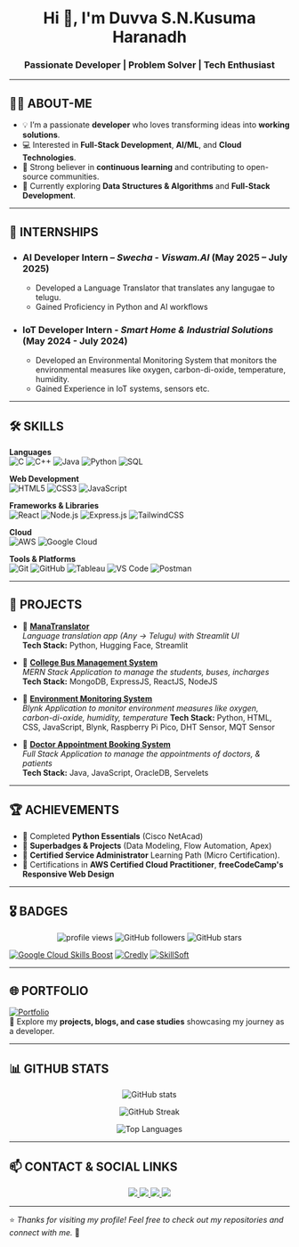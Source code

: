 <h1 align="center">Hi 👋, I'm Duvva S.N.Kusuma Haranadh</h1>
<h3 align="center">Passionate Developer | Problem Solver | Tech Enthusiast</h3>

---

## 👨‍💻 ABOUT-ME
- 💡 I’m a passionate **developer** who loves transforming ideas into **working solutions**.
- 💻 Interested in **Full-Stack Development**, **AI/ML**, and **Cloud Technologies**.
- 🎯 Strong believer in **continuous learning** and contributing to open-source communities.
- 🌱 Currently exploring **Data Structures & Algorithms** and **Full-Stack Development**.

---

## 💼 INTERNSHIPS

- ### **AI Developer Intern** – _Swecha - Viswam.AI_ (May 2025 – July 2025)

  - Developed a Language Translator that translates any langugae to telugu.
  - Gained Proficiency in Python and AI workflows

- ### **IoT Developer Intern** - _Smart Home & Industrial Solutions_ (May 2024 - July 2024)
  - Developed an Environmental Monitoring System that monitors the environmental measures like oxygen, carbon-di-oxide, temperature, humidity.
  - Gained Experience in IoT systems, sensors etc.

---

## 🛠️ SKILLS

**Languages**  
![C](https://img.shields.io/badge/C-00599C?style=for-the-badge&logo=c&logoColor=white)
![C++](https://img.shields.io/badge/C++-00599C?style=for-the-badge&logo=cplusplus&logoColor=white)
![Java](https://img.shields.io/badge/Java-007396?style=for-the-badge&logo=java&logoColor=white)
![Python](https://img.shields.io/badge/Python-3776AB?style=for-the-badge&logo=python&logoColor=white)
![SQL](https://img.shields.io/badge/SQL-003B57?style=for-the-badge&logo=postgresql&logoColor=white)

**Web Development**  
![HTML5](https://img.shields.io/badge/HTML5-E34F26?style=for-the-badge&logo=html5&logoColor=white)
![CSS3](https://img.shields.io/badge/CSS3-1572B6?style=for-the-badge&logo=css3&logoColor=white)
![JavaScript](https://img.shields.io/badge/JavaScript-F7DF1E?style=for-the-badge&logo=javascript&logoColor=black)

**Frameworks & Libraries**  
![React](https://img.shields.io/badge/React-20232A?style=for-the-badge&logo=react&logoColor=61DAFB)
![Node.js](https://img.shields.io/badge/Node.js-339933?style=for-the-badge&logo=nodedotjs&logoColor=white)
![Express.js](https://img.shields.io/badge/Express.js-000000?style=for-the-badge&logo=express&logoColor=white)
![TailwindCSS](https://img.shields.io/badge/Tailwind_CSS-38B2AC?style=for-the-badge&logo=tailwind-css&logoColor=white)

**Cloud**  
![AWS](https://img.shields.io/badge/AWS-232F3E?style=for-the-badge&logo=amazonaws&logoColor=white)
![Google Cloud](https://img.shields.io/badge/Google_Cloud-4285F4?style=for-the-badge&logo=google-cloud&logoColor=white)

**Tools & Platforms**  
![Git](https://img.shields.io/badge/Git-F05032?style=for-the-badge&logo=git&logoColor=white)
![GitHub](https://img.shields.io/badge/GitHub-181717?style=for-the-badge&logo=github&logoColor=white)
![Tableau](https://img.shields.io/badge/Tableau-E97627?style=for-the-badge&logo=tableau&logoColor=white)
![VS Code](https://img.shields.io/badge/VS_Code-0078D4?style=for-the-badge&logo=visual-studio-code&logoColor=white)
![Postman](https://img.shields.io/badge/Postman-FF6C37?style=for-the-badge&logo=postman&logoColor=white)

---

## 📂 PROJECTS

- 🔗 [**ManaTranslator**](https://github.com/Duvva-S-N-Kusuma-Haranadh/ManaTranslator)  
  _Language translation app (Any → Telugu) with Streamlit UI_  
  **Tech Stack:** Python, Hugging Face, Streamlit

- 🔗 [**College Bus Management System**](https://github.com/Duvva-S-N-Kusuma-Haranadh/College-Bus-Management-System)  
  _MERN Stack Application to manage the students, buses, incharges_  
  **Tech Stack:** MongoDB, ExpressJS, ReactJS, NodeJS

- 🔗 [**Environment Monitoring System**](https://github.com/Duvva-S-N-Kusuma-Haranadh/Environment-Monitoring-System)  
  _Blynk Application to monitor environment measures like oxygen, carbon-di-oxide, humidity, temperature_
  **Tech Stack:** Python, HTML, CSS, JavaScript, Blynk, Raspberry Pi Pico, DHT Sensor, MQT Sensor

- 🔗 [**Doctor Appointment Booking System**](https://github.com/Duvva-S-N-Kusuma-Haranadh/DocConnect)  
  _Full Stack Application to manage the appointments of doctors, & patients_  
  **Tech Stack:** Java, JavaScript, OracleDB, Servelets

---

## 🏆 ACHIEVEMENTS

- 🥇 Completed **Python Essentials** (Cisco NetAcad)
- 🏅 **Superbadges & Projects** (Data Modeling, Flow Automation, Apex)
- 🏅 **Certified Service Administrator** Learning Path (Micro Certification).
- 📜 Certifications in **AWS Certified Cloud Practitioner**, **freeCodeCamp's Responsive Web Design**

---

## 🎖 BADGES

<p align="center">
  <img src="https://komarev.com/ghpvc/?username=Duvva-S-N-Kusuma-Haranadh&label=Profile%20views&color=0e75b6&style=social" alt="profile views" />
  <img src="https://img.shields.io/github/followers/Duvva-S-N-Kusuma-Haranadh?label=Followers&style=social" alt="GitHub followers" />
  <img src="https://img.shields.io/github/stars/Duvva-S-N-Kusuma-Haranadh?affiliations=OWNER&style=social" alt="GitHub stars" />
</p>

[![Google Cloud Skills Boost](https://img.shields.io/badge/Google_Cloud_Skills_Boost-4285F4?style=for-the-badge&logo=googlecloud&logoColor=white)](https://www.cloudskillsboost.google/public_profiles/99573fa9-70de-49b1-b720-498fb6988ec1) [![Credly](https://img.shields.io/badge/Credly-FF6F00?style=for-the-badge&logo=credly&logoColor=white)](https://www.credly.com/users/s-n-kusuma-harandh-duvva/) [![SkillSoft](https://img.shields.io/badge/Skillsoft-E3004D?style=for-the-badge&logo=https://cdnlogo.com/logos/s/77/skillsoft.svg&logoColor=white)](https://skillsoft.digitalbadges.skillsoft.com/profile/snkusumaharanadhduvva549054/wallet)

---

## 🌐 PORTFOLIO

[![Portfolio](https://img.shields.io/badge/Visit_My_Portfolio-0A66C2?style=for-the-badge&logo=internetexplorer&logoColor=white)](https://duvva-s-n-kusuma-haranadh.github.io/Portfolio)  
💼 Explore my **projects, blogs, and case studies** showcasing my journey as a developer.

---

## 📊 GITHUB STATS

<p align="center">
  <img src="https://github-readme-stats.vercel.app/api?username=Duvva-S-N-Kusuma-Haranadh&show_icons=true&theme=tokyonight" alt="GitHub stats" />
</p>

<p align="center">
  <img src="https://github-readme-streak-stats.herokuapp.com/?user=Duvva-S-N-Kusuma-Haranadh&theme=tokyonight" alt="GitHub Streak" />
</p>

<p align="center">
  <img src="https://github-readme-stats.vercel.app/api/top-langs/?username=Duvva-S-N-Kusuma-Haranadh&layout=compact&theme=tokyonight" alt="Top Languages" />
</p>

---

## 📫 CONTACT & SOCIAL LINKS

<p align="center">
  <a href="https://github.com/Duvva-S-N-Kusuma-Haranadh">
    <img src="https://img.shields.io/badge/GitHub-181717?style=for-the-badge&logo=github&logoColor=white" />
  </a>
  <a href="https://www.linkedin.com/in/duvva-s-n-kusuma-haranadh/">
    <img src="https://img.shields.io/badge/LinkedIn-0A66C2?style=for-the-badge&logo=linkedin&logoColor=white" />
  </a>
  <a href="tel:+91 9393381038">
    <img src="https://img.shields.io/badge/Phone-%2B91--93933--81038-blue?style=for-the-badge&logo=phone&logoColor=white" />
  </a>
  <a href="mailto:kusumaharnath2005@example.com">
    <img src="https://img.shields.io/badge/Email-D14836?style=for-the-badge&logo=gmail&logoColor=white" />
  </a>
</p>

---

⭐ _Thanks for visiting my profile! Feel free to check out my repositories and connect with me._ 🚀
